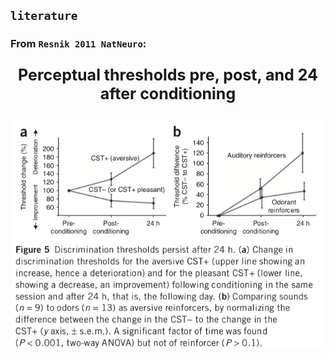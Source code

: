 ## `literature` 


### From `Resnik 2011 NatNeuro`: 

<div style='text-align:center'>
    <p style='font-size:25px; font-weight: bold'>Perceptual thresholds pre, post, and 24 after conditioning</p>
    <img width=500px src="figures/Resnik_main_effect_24hours.png">
</div>
